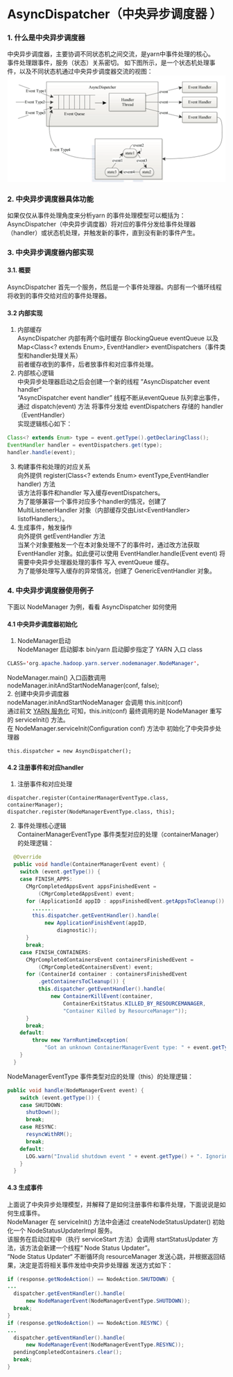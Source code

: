 # AsyncDispatcher（中央异步调度器 ）

### 1. 什么是中央异步调度器
中央异步调度器，主要协调不同状态机之间交流，是yarn中事件处理的核心。  
事件处理跟事件，服务（状态）关系密切。
如下图所示，是一个状态机处理事件，以及不同状态机通过中央异步调度器交流的视图：  
![](/images/dispatch1.png)

### 2. 中央异步调度器具体功能
如果仅仅从事件处理角度来分析yarn 的事件处理模型可以概括为：  
AsyncDispatcher（中央异步调度器）将对应的事件分发给事件处理器（handler）或状态机处理，并触发新的事件，直到没有新的事件产生。

### 3. 中央异步调度器内部实现
#### 3.1. 概要
AsyncDispatcher 首先一个服务，然后是一个事件处理器。内部有一个循环线程将收到的事件交给对应的事件处理器。  

#### 3.2 内部实现
1. 内部缓存  
AsyncDispatcher 内部有两个临时缓存
BlockingQueue<Event> eventQueue 以及 Map<Class<? extends Enum>, EventHandler> eventDispatchers（事件类型和handler处理关系）  
前者缓存收到的事件，后者放事件和对应事件处理。  
2. 内部核心逻辑  
中央异步处理器启动之后会创建一个新的线程 ”AsyncDispatcher event handler“  
“AsyncDispatcher event handler” 线程不断从eventQueue 队列拿出事件，通过 dispatch(event) 方法 将事件分发给 eventDispatchers 存储的 handler（EventHandler）  
实现逻辑核心如下：
```java
Class<? extends Enum> type = event.getType().getDeclaringClass();
EventHandler handler = eventDispatchers.get(type);
handler.handle(event);
```
3. 构建事件和处理的对应关系   
向外提供 register(Class<? extends Enum> eventType,EventHandler handler) 方法   
该方法将事件和handler 写入缓存eventDispatchers。  
为了能够兼容一个事件对应多个handler的情况，创建了 MultiListenerHandler 对象（内部缓存交由List<EventHandler<Event>> listofHandlers;）。
4. 生成事件，触发操作  
向外提供 getEventHandler 方法  
当某个对象要触发一个在本对象处理不了的事件时，通过改方法获取 EventHandler 对象。如此便可以使用 EventHandler.handle(Event event) 将需要中央异步处理器处理的事件 写入 eventQueue 缓存。  
为了能够处理写入缓存的异常情况，创建了 GenericEventHandler 对象。

### 4. 中央异步调度器使用例子
下面以 NodeManager 为例，看看 AsyncDispatcher 如何使用  
#### 4.1 中央异步调度器初始化   
  1. NodeManager启动      
NodeManager 启动脚本 bin/yarn 启动脚步指定了 YARN 入口 class  
```java
CLASS='org.apache.hadoop.yarn.server.nodemanager.NodeManager'，
```
NodeManager.main() 入口函数调用 nodeManager.initAndStartNodeManager(conf, false);  
  2. 创建中央异步调度器  
nodeManager.initAndStartNodeManager 会调用 this.init(conf)   
通过前文 [YARN 服务化](../yarn-service.md) 可知，this.init(conf) 最终调用的是 NodeManager 重写的 serviceInit() 方法。   
在 NodeManager.serviceInit(Configuration conf) 方法中
初始化了中央异步处理器
```
this.dispatcher = new AsyncDispatcher();
```

#### 4.2 注册事件和对应handler  
  1. 注册事件和对应处理  
```
dispatcher.register(ContainerManagerEventType.class, containerManager);
dispatcher.register(NodeManagerEventType.class, this);
```
  2. 事件处理核心逻辑  
ContainerManagerEventType 事件类型对应的处理（containerManager）的处理逻辑：
```java
  @Override
  public void handle(ContainerManagerEvent event) {
    switch (event.getType()) {
    case FINISH_APPS:
      CMgrCompletedAppsEvent appsFinishedEvent =
          (CMgrCompletedAppsEvent) event;
      for (ApplicationId appID : appsFinishedEvent.getAppsToCleanup()) {
        .......
        this.dispatcher.getEventHandler().handle(
            new ApplicationFinishEvent(appID,
                diagnostic));
      }
      break;
    case FINISH_CONTAINERS:
      CMgrCompletedContainersEvent containersFinishedEvent =
          (CMgrCompletedContainersEvent) event;
      for (ContainerId container : containersFinishedEvent
          .getContainersToCleanup()) {
          this.dispatcher.getEventHandler().handle(
              new ContainerKillEvent(container,
                  ContainerExitStatus.KILLED_BY_RESOURCEMANAGER,
                  "Container Killed by ResourceManager"));
      }
      break;
    default:
        throw new YarnRuntimeException(
            "Got an unknown ContainerManagerEvent type: " + event.getType());
    }
  }
```
NodeManagerEventType 事件类型对应的处理（this）的处理逻辑：  
```java
public void handle(NodeManagerEvent event) {
    switch (event.getType()) {
    case SHUTDOWN:
      shutDown();
      break;
    case RESYNC:
      resyncWithRM();
      break;
    default:
      LOG.warn("Invalid shutdown event " + event.getType() + ". Ignoring.");
    }
  }
```
#### 4.3 生成事件  
上面说了中央异步处理模型，并解释了是如何注册事件和事件处理，下面说说是如何生成事件。   
NodeManager 在 serviceInit() 方法中会通过 createNodeStatusUpdater() 初始化一个 NodeStatusUpdaterImpl 服务。  
该服务在启动过程中（执行 serviceStart 方法）会调用 startStatusUpdater 方法，该方法会新建一个线程“ Node Status Updater”。  
”Node Status Updater“ 不断循环向 resourceManager 发送心跳，并根据返回结果，决定是否将相关事件发给中央异步处理器
发送方式如下：
```java
if (response.getNodeAction() == NodeAction.SHUTDOWN) {
...
  dispatcher.getEventHandler().handle(
      new NodeManagerEvent(NodeManagerEventType.SHUTDOWN));
  break;
}
if (response.getNodeAction() == NodeAction.RESYNC) {
...
  dispatcher.getEventHandler().handle(
      new NodeManagerEvent(NodeManagerEventType.RESYNC));
  pendingCompletedContainers.clear();
  break;
}
```
